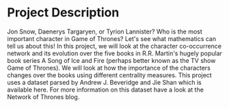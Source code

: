 # Project Description
Jon Snow, Daenerys Targaryen, or Tyrion Lannister? Who is the most important character in Game of Thrones? 
Let's see what mathematics can tell us about this!
In this project, we will look at the character co-occurrence network and its evolution over the five books 
in R.R. Martin's hugely popular book series A Song of Ice and Fire (perhaps better known as the TV show Game of Thrones). 
We will look at how the importance of the characters changes over the books using different centrality measures.
This project uses a dataset parsed by Andrew J. Beveridge and Jie Shan which is available here. For more information on 
this dataset have a look at the Network of Thrones blog.
